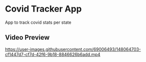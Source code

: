 # Covid Tracker App
App to track covid stats per state

## Video Preview

https://user-images.githubusercontent.com/69006493/148064703-cf1447d7-cf7d-42f6-9b18-8846626b6add.mp4


